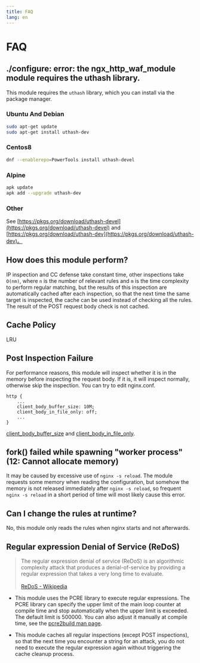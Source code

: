 ```yaml
---
title: FAQ
lang: en
---
```


# FAQ

## ./configure: error: the ngx_http_waf_module module requires the uthash library.

This module requires the `uthash` library, which you can install via the package manager.

### Ubuntu And Debian

```sh
sudo apt-get update
sudo apt-get install uthash-dev
```

### Centos8

```sh
dnf --enablerepo=PowerTools install uthash-devel
```

### Alpine

```sh
apk update
apk add --upgrade uthash-dev
```

### Other

See [https://pkgs.org/download/uthash-devel](https://pkgs.org/download/uthash-devel) and 
[https://pkgs.org/download/uthash-dev](https://pkgs.org/download/uthash-dev)。

## How does this module perform?

IP inspection and CC defense take constant time, other inspections take `O(nm)`, where `n` is the number of relevant rules and `m` is the time complexity to perform regular matching, but the results of this inspection are automatically cached after each inspection, so that the next time the same target is inspected, the cache can be used instead of checking all the rules. The result of the POST request body check is not cached.

## Cache Policy

LRU

## Post Inspection Failure

For performance reasons, this module will inspect whether it is in the memory before inspecting the request body. If it is, it will inspect normally, otherwise skip the inspection. You can try to edit nginx.conf.

```nginx
http {
    ...
    client_body_buffer_size: 10M;
    client_body_in_file_only: off;
    ...
}
```
[client_body_buffer_size](https://nginx.org/en/docs/http/ngx_http_core_module.html#client_body_buffer_size) 
and [client_body_in_file_only](https://nginx.org/en/docs/http/ngx_http_core_module.html#client_body_in_file_only).

## fork() failed while spawning "worker process" (12: Cannot allocate memory)

It may be caused by excessive use of `nginx -s reload`. The module requests some memory when reading the configuration, but somehow the memory is not released immediately after `nginx -s reload`, so frequent `nginx -s reload` in a short period of time will most likely cause this error.

## Can I change the rules at runtime?

No, this module only reads the rules when nginx starts and not afterwards.

## Regular expression Denial of Service (ReDoS)

> The regular expression denial of service (ReDoS) is an algorithmic complexity attack that produces a denial-of-service by providing a regular expression that takes a very long time to evaluate. <br><br>
> [ReDoS - Wikipedia](https://en.wikipedia.org/wiki/ReDoS)

* This module uses the PCRE library to execute regular expressions. The PCRE library can specify the upper limit of the main loop counter at compile time and stop automatically when the upper limit is exceeded. The default limit is 500000. You can also adjust it manually at compile time, see the [pcre2build man page](https://www.pcre.org/current/doc/html/pcre2build.html#SEC11).

* This module caches all regular inspections (except POST inspections), so that the next time you encounter a string for an attack, you do not need to execute the regular expression again without triggering the cache cleanup process.
